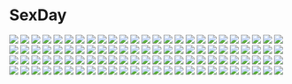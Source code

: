 # SexDay
![](https://konachan.com/jpeg/6d84918a88a39a307686d75e225e78bd/Konachan.com%20-%20215936%20blush%20boots%20breasts%20brown_eyes%20censored%20cleavage%20footjob%20game_cg%20garter_belt%20long_hair%20penis%20purple_hair%20pussy_juice%20thighhighs%20watase_haruho.jpg)
![](https://konachan.com/image/a0a1a9c285dccd28ec4b104f73fe9a71/Konachan.com%20-%20254244%202girls%20blue_hair%20breasts%20couch%20green_hair%20legendarysoulii%20nipples%20nude%20original%20red_eyes%20short_hair%20yuri.jpg)
![](https://konachan.com/image/c1359f8bf9fa0cd8735cade506d593bc/Konachan.com%20-%20156419%20animal_ears%20catgirl%20scan%20seto_no_hanayome%20seto_san.jpg)
![](https://konachan.com/image/02b9c11e2dd02cac443b8803c8e4553d/Konachan.com%20-%20244661%20anthropomorphism%20g36c_%28girls_frontline%29%20girls_frontline%20gun%20itoucon%20weapon.jpg)
![](https://konachan.com/image/312aedf3cf708b65d5d1c25e2da87312/Konachan.com%20-%20111172%20bikini%20blonde_hair%20blue_eyes%20blush%20breasts%20cleavage%20fang%20foxgirl%20long_hair%20original%20pink_eyes%20sideboob%20swimsuit%20tail%20tateha%20underboob%20white_hair.jpg)
![](https://konachan.com/image/3195e8de06903453339a91521a8dd4f0/Konachan.com%20-%2024462%20akari%20hikari%20kono_minikuku_mo_utsukushii_sekai.jpg)
![](https://konachan.com/image/aa69fda995ed797f14ccc44449d98869/Konachan.com%20-%20306764%202girls%20animal%20ass%20ball%20blush%20braids%20clouds%20dolphin%20gejigejier%20glasses%20hat%20purple_hair%20shi_wu_you%20shi_wuxia%20shorts%20sky%20tree%20twintails%20water%20wet.jpg)
![](https://konachan.com/image/40f331cc6205da5bd58ba36740125a10/Konachan.com%20-%20294456%202girls%20bikini_top%20black_hair%20blush%20catgirl%20flowers%20gray%20green_eyes%20headband%20hug%20karyl%20long_hair%20pecorine%20rose%20shoujo_ai%20sketch%20sunglasses%20tittu.jpg)
![](https://konachan.com/image/8ba661eaaf441a217e6220b474a34b1c/Konachan.com%20-%20254862%20aliasing%20aqua_eyes%20blonde_hair%20blush%20bow%20fate_grand_order%20fate_%28series%29%20geko_ohoshisama%20headdress%20long_hair%20thighhighs%20white%20wristwear.jpg)
![](https://konachan.com/jpeg/d206cf3b4c964203310f588921558940/Konachan.com%20-%20267045%20animal_ears%20bikini%20blush%20doggirl%20group%20hotel01%20original%20school_swimsuit%20swimsuit%20tail%20thighhighs%20wolfgirl.jpg)
![](https://konachan.com/jpeg/5669edac96cb5138358dbb1e0dfddddb/Konachan.com%20-%2042239%20barasuishou%20eyepatch%20gothic%20rozen_maiden%20white_hair.jpg)
![](https://konachan.com/image/985ae1c7e22a2c8e49933f156e17cfa2/Konachan.com%20-%20117215%20boku_wa_tomodachi_ga_sukunai%20kashiwazaki_sena%20mikazuki_yozora.jpg)
![](https://konachan.com/image/9bfb7aa0d15e02d99be16159ad05a352/Konachan.com%20-%20134311%202girls%20heart%20k-on%21%20kotobuki_tsumugi%20tainaka_ritsu.jpg)
![](https://konachan.com/image/85c8c3ec5abb1bc4eddaefa0cc26405e/Konachan.com%20-%20237866%20animal%20apple%20book%20bow%20building%20cake%20cat%20clouds%20crown%20dress%20drink%20flowers%20food%20fruit%20grass%20hat%20male%20mirror%20original%20petals%20rabbit%20rose%20sky%20tree%20water.jpg)
![](https://konachan.com/image/fbf73c50ac93f4bc9218ff5b1f526d0d/Konachan.com%20-%20103433%20cherry_blossoms%20flowers%20higebu%20inazuma_eleven%20kudou_fuyuka%20kudou_michiya%20purple_eyes%20purple_hair%20school_uniform.jpg)
![](https://konachan.com/image/e2553069f1ece79bb0444803dbdb63be/Konachan.com%20-%20172657%20anthropomorphism%20brown_eyes%20brown_hair%20headband%20japanese_clothes%20kamisa%20kantai_collection%20long_hair%20miko%20skirt%20thighhighs%20white%20zettai_ryouiki.jpg)
![](https://konachan.com/jpeg/2a8c5867271cb5fdebc01107a8b037a4/Konachan.com%20-%2059821%20blush%20breasts%20game_cg%20ifukube_yahiro%20long_hair%20nipples%20panties%20shirt_lift%20sphere%20suzuhira_hiro%20underwear%20yosuga_no_sora.jpg)
![](https://konachan.com/jpeg/5bdef9eb06bb9c533a4e218c567486a2/Konachan.com%20-%20211370%20chara_%28undertale%29%20tenperu_tapio%20undertale.jpg)
![](https://konachan.com/image/e132c1f9840d60f2e8dacac69646ad70/Konachan.com%20-%2091562%20blonde_hair%20blue_eyes%20choker%20food%20fruit%20headphones%20jpeg_artifacts%20kagamine_len%20kagamine_rin%20len_append%20male%20rin_append%20short_hair%20vocaloid.jpg)
![](https://konachan.com/image/4f2b7e77bb34640aa56d4bf968dee58b/Konachan.com%20-%20296683%20forest%20japanese_clothes%20kimono%20landscape%20mask%20original%20pei_%28sumurai%29%20scenic%20tree%20water%20waterfall.jpg)
![](https://konachan.com/jpeg/f12572fdacdb67b72c846044fdbe69d4/Konachan.com%20-%20129059%20feathers%20game_cg%20ichinose_yua%20makita_maki%20shinigami_no_testament%20weapon.jpg)
![](https://konachan.com/image/a186c628f30a0875ebeaeed60479089f/Konachan.com%20-%20123710%20blue_eyes%20gun%20hat%20kong_xian%20mechagirl%20touhou%20weapon%20yagokoro_eirin.jpg)
![](https://konachan.com/jpeg/e03ead24afecec2bb0752a7dba250bf2/Konachan.com%20-%20290005%20ama_ane_-my_sweet_sister-%20ayuma_sayu%20bed%20campus%20censored%20game_cg%20kujou_alice%20nopan%20open_shirt%20pussy.jpg)
![](https://konachan.com/image/01b17cd6624c6614d6b10fcc26ff1da4/Konachan.com%20-%20112539%20blonde_hair%20blue_hair%20hatsune_miku%20kagamine_rin%20megurine_luka%20pink_hair%20vocaloid%20wink.jpg)
![](https://konachan.com/image/b33e57ede498b01a779b3779bbe96558/Konachan.com%20-%20187736%20alc_%28ex2_lv%29%20blonde_hair%20blue_eyes%20book%20computer%20guitar%20instrument%20original%20short_hair.jpg)
![](https://konachan.com/jpeg/63b3ee7ac7cb87297e9e0e347620446d/Konachan.com%20-%2026416%20animal_ears%20anthropomorphism%20black%20firefox%20foxgirl%20hana_%28ukagaka%29%20school_uniform%20ukagaka.jpg)
![](https://konachan.com/image/441a293495d6e469c63a74e772a45f33/Konachan.com%20-%2032326%20ciel%20shingetsutan_tsukihime%20tohno_akiha%20vermillion_akiha.jpg)
![](https://konachan.com/image/54b4c925f4c0b350bd78097245033292/Konachan.com%20-%20177086%20aqua_eyes%20aqua_hair%20hatsune_miku%20ribbons%20sayamachi%20tears%20vocaloid.jpg)
![](https://konachan.com/image/fb5aadd7c7d51feb76457dfc0a6e1f07/Konachan.com%20-%2029971%20artoria_pendragon_%28all%29%20fate_%28series%29%20fate_stay_night%20illyasviel_von_einzbern%20matou_sakura%20saber%20tohsaka_rin.jpg)
![](https://konachan.com/jpeg/69e9007ce3a8a92e564ac63a912d559d/Konachan.com%20-%20248953%20animal_ears%20bikini%20blush%20breasts%20bunny_ears%20clouds%20honkai_impact%20kanzaki_nice%20long_hair%20navel%20pink_hair%20purple_eyes%20sky%20swimsuit%20water.jpg)
![](https://konachan.com/jpeg/d45e0e7fa36245d6cc18b76669f1d015/Konachan.com%20-%20174672%202girls%20blue_eyes%20blue_hair%20blush%20bra%20fang%20headband%20logo%20long_hair%20lucie%20navel%20panties%20pantyhose%20pink_eyes%20shirt%20skirt%20underwear%20undressing%20yuri.jpg)
![](https://konachan.com/image/7a3cda804076636ce51b9537094c91e9/Konachan.com%20-%2021681%20black_lagoon%20gun%20revy%20weapon.jpg)
![](https://konachan.com/image/7500b0b251c49b10b40cc35dfcd44162/Konachan.com%20-%2078111%20k-on%21%20yamanaka_sawako.jpg)
![](https://konachan.com/image/38cf4cb010013fa953d82215da36bf7c/Konachan.com%20-%20163935%20animal%20ball%20barefoot%20baseball%20basketball%20blue_eyes%20cat%20chibi%20drink%20flowers%20headphones%20pianzu_mao%20short_hair%20sport%20vocaloid%20white_hair%20wristwear%20yan_he.jpg)
![](https://konachan.com/jpeg/36c637daacfccf8b3d36f98a68aca97f/Konachan.com%20-%20298315%20ayakashi_kyoushuutan%20black_hair%20cura%20himemiya_%28monobeno%29%20japanese_clothes%20long_hair%20miko%20monobeno%20red_eyes.jpg)
![](https://konachan.com/jpeg/d2f0211ce0373058f2f03c7391cf6df5/Konachan.com%20-%2058236%20f-ism%20murakami_suigun%20panties%20underwear%20waitress.jpg)
![](https://konachan.com/jpeg/90353535a407acd89926bf9c0791c9af/Konachan.com%20-%20160970%20bed%20brown_hair%20chuning_lover%20game_cg%20hyoudou_jun%20kiss%20koso%20nude%20sugar_house.jpg)
![](https://konachan.com/jpeg/2d001830a39f6f579c7ff135929d8cad/Konachan.com%20-%20290076%20animal%20drink%20lilac_%28pfeasy%29%20nobody%20original%20rabbit%20waifu2x%20white.jpg)
![](https://konachan.com/jpeg/fe4588ac36247abb6629bca6c7669fe9/Konachan.com%20-%20215687%20aliasing%20animal%20black_hair%20dress%20fish%20lulu_season%20original%20scenic%20tree.jpg)
![](https://konachan.com/jpeg/61b2a2b9f797a11f69639091a19b21e7/Konachan.com%20-%20299494%20armor%20black_hair%20elbow_gloves%20gloves%20knife%20ninja%20original%20ponytail%20purple_eyes%20thighhighs%20wapokichi%20weapon%20white.jpg)
![](https://konachan.com/image/afcb9dde798f885dc471a88f2039d000/Konachan.com%20-%20109876%20aqua_eyes%20aqua_hair%20blue%20food%20hatsune_miku%20leek%20long_hair%20night%20skirt%20sky%20stairs%20teralimit%20thighhighs%20tie%20twintails%20vocaloid.jpg)
![](https://konachan.com/jpeg/d3ea14f655a1a562d0f026997cf4dbc4/Konachan.com%20-%20287365%20cape%20dress%20hoodie%20pink_eyes%20shadowverse%20shingeki_no_bahamut%20short_hair%20weapon%20white_hair%20wizardess_of_oz%20yamato_%28muchuu_paradigm%29.jpg)
![](https://konachan.com/jpeg/04348fe3d82174c4f65aa2d4f7bfe1ca/Konachan.com%20-%20170862%20barefoot%20bed%20blush%20book%20bun150%20fate_kaleid_liner_prisma_illya%20fate_%28series%29%20illyasviel_von_einzbern%20pajamas%20red_eyes%20watermark%20white_hair.jpg)
![](https://konachan.com/image/81e2846e32948969b679deafde4668da/Konachan.com%20-%20103629%20blonde_hair%20gun%20mahou_shoujo_madoka_magica%20skirt%20tebukuro%20thighhighs%20tomoe_mami%20upskirt%20weapon.jpg)
![](https://konachan.com/image/b1dd139462772e8784ba557d062ef8bd/Konachan.com%20-%2014132%20animal_ears%20anthropomorphism%20black%20breasts%20chain%20cleavage%20collar%20firefox%20foxgirl%20hana_%28ukagaka%29%20long_hair%20orange_eyes%20orange_hair%20tail%20tokino%20ukagaka.jpg)
![](https://konachan.com/jpeg/e0f67e3a0ce95a863e5f74417bf460fc/Konachan.com%20-%20262989%202girls%20amamiya_aki%20amamiya_mei%20animal_ears%20blonde_hair%20breasts%20foxgirl%20hug%20long_hair%20original%20p19%20pink_hair%20purple_eyes%20scarf%20tail%20wink.jpg)
![](https://konachan.com/jpeg/33fe5a47e2274171d02f7bb8347b9ab9/Konachan.com%20-%20129575%20bra%20ciel_%28monochroma%29%20megurine_luka%20open_shirt%20skirt%20underwear%20vocaloid.jpg)
![](https://konachan.com/image/bde12acb842271048b97ece0ae6b956f/Konachan.com%20-%20230259%20amamiya_ren%20barefoot%20bed%20black_hair%20blush%20futaba_sakura%20glasses%20kiss%20kyou4268%20long_hair%20male%20monochrome%20persona%20persona_5%20sex%20short_hair.jpg)
![](https://konachan.com/image/c53ebc0b5790a7ceb04237486d81e827/Konachan.com%20-%2028414%20alice_parade%20blonde_hair%20blue_eyes%20censored%20game_cg%20odoodo_funny%20penis%20unisonshift.jpg)
![](https://konachan.com/image/b3e8643dc3506f1e506e0be113b18df4/Konachan.com%20-%20128593%2031_violence%20brown_hair%20hat%20himekaidou_hatate%20phone%20red_eyes%20skirt%20touhou%20twintails%20wings.jpg)
![](https://konachan.com/image/8d696a2c0f57fa575c27869c51cd536e/Konachan.com%20-%20137862%20angel_wish%20breasts%20brown_hair%20censored%20favorite%20game_cg%20glasses%20kurihira_rikka%20nipples%20open_shirt%20sex%20thighhighs.jpg)
![](https://konachan.com/image/ed16290fdba9046694b2c76c0d505e45/Konachan.com%20-%20276197%202girls%20aqua_hair%20ass%20azur_lane%20bed%20blue_hair%20braids%20breasts%20cleavage%20fingering%20gloves%20long_hair%20pussy%20pussy_juice%20short_hair%20twintails%20vibrator.jpg)
![](https://konachan.com/image/2630d020e82c3782c2e3d3037496bdd4/Konachan.com%20-%2037953%20aquaplus%20game_cg%20leaf%20mitsumi_misato%20to_heart%20to_heart_2%20tonami_yuma.jpg)
![](https://konachan.com/image/e212d05634b1ddf5e5f107b99c5076e7/Konachan.com%20-%2082714%20glasses%20makinami_mari_illustrious%20neon_genesis_evangelion%20school_uniform%20thighhighs%20tie.jpg)
![](https://konachan.com/image/1c414bc2c7eb1af6c0dabba9d8e7d4dc/Konachan.com%20-%20133929%20bow%20brown_hair%20hakurei_reimu%20japanese_clothes%20miko%20touhou%20tsuuyakukan_reni.jpg)
![](https://konachan.com/jpeg/1c52bff25537cbcf08b4c25eeb522db7/Konachan.com%20-%2034678%20lucky_star%20patricia_martin.jpg)
![](https://konachan.com/image/7a977104cdc563255c8d18148c558fe1/Konachan.com%20-%20245744%20ass%20blonde_hair%20blue%20blue_eyes%20dragon%20long_hair%20mask%20panties%20signed%20steamy_tomato%20takanashi_hikari%20tooru_%28maidragon%29%20twintails%20underwear%20wings.jpg)
![](https://konachan.com/jpeg/cfa83cfebcd43b83c9e1528fa3cdd8ef/Konachan.com%20-%20207498%20anapom%20ass%20cameltoe%20fang%20game_cg%20long_hair%20ootori_maria%20panties%20purple_eyes%20red_hair%20skirt%20studio_ryokucha%20thighhighs%20underwear.jpg)
![](https://konachan.com/image/af72bcc36360b3f43e4ab5191af47fe5/Konachan.com%20-%20130121%20blue_eyes%20brown_hair%20long_hair%20tagme%20thighhighs.jpg)
![](https://konachan.com/image/b1dc2513082410ec2e301d27d416c329/Konachan.com%20-%20187434%20blue_hair%20tagme%20thighhighs%20yuuki_hagure.jpg)
![](https://konachan.com/image/2acc120cb374c2cfe40222ba4ad7b36c/Konachan.com%20-%20171483%20animal_ears%20breasts%20collar%20foxgirl%20japanese_clothes%20jjune%20multiple_tails%20nipples%20open_shirt%20original%20pussy%20tail%20tattoo%20uncensored%20watermark.jpg)
![](https://konachan.com/jpeg/add34303194ad62c1379a3c16961a25f/Konachan.com%20-%20154810%20black_hair%20flowers%20katana%20signed%20sword%20weapon%20white.jpg)
![](https://konachan.com/image/5f660b12857c452c08d0560f9fcc025f/Konachan.com%20-%20123605%20bow%20brown_hair%20camera%20red_eyes%20sdmaiden%20shameimaru_aya%20short_hair%20touhou%20wings.jpg)
![](https://konachan.com/jpeg/d23cbfb469d1b8a9cbbf969aea7e9951/Konachan.com%20-%20186074%20astralair_no_shiroki_towa%20favorite%20game_cg%20nipples%20see_through%20shida_kazuhiro%20water%20yuunagi_ichika.jpg)
![](https://konachan.com/image/95c086798af9964395809b34d9068810/Konachan.com%20-%2083614%20azumanga_daioh%20chiyo_father%20darker_than_black%20hatsune_miku%20kaito%20kasuga_ayumu%20male%20twintails%20vocaloid%20yin.jpg)
![](https://konachan.com/jpeg/969187f7be2c3cf3cbe9f38e1f86bff1/Konachan.com%20-%20178671%20blue_eyes%20game_cg%20glace%20gym_uniform%20ichinose_himeno%20koishiki_manual%20long_hair%20orange_hair%20saeki_nao.jpg)
![](https://konachan.com/jpeg/0761d5414fefb877a935be05ca90630a/Konachan.com%20-%20234664%20animal_ears%20blonde_hair%20brown_eyes%20desert%20goggles%20original%20ruins%20sky%20wasabi60.jpg)
![](https://konachan.com/jpeg/7092533fffa981e73d60f82b6fc85895/Konachan.com%20-%20149609%20aqua_eyes%20blonde_hair%20game_cg%20hatano_ririko%20ko%7Echa%20witch%27s_garden.jpg)
![](https://konachan.com/image/7746bf6e5ec2a2814eb51b513b341b46/Konachan.com%20-%20117562%20persona%20persona_4.jpg)
![](https://konachan.com/jpeg/54806719e741a9727f06918f6b63ebb8/Konachan.com%20-%20260443%20blonde_hair%20cameltoe%20garter_belt%20headband%20kohagura_ellen%20long_hair%20panties%20purple_eyes%20skirt%20sword%20thighhighs%20toji_no_miko%20underwear%20upskirt%20weapon.jpg)
![](https://konachan.com/image/8849714430c75643b4f59cf68e44f716/Konachan.com%20-%2060255%20aqua_eyes%20aqua_hair%20cherry_blossoms%20clouds%20cross%20flowers%20hatsune_miku%20rella%20skirt%20sky%20thighhighs%20twintails%20vocaloid.jpg)
![](https://konachan.com/image/2bb7a5039d79d988ab42346ff361f159/Konachan.com%20-%20115958%20blue_eyes%20blue_hair%20building%20city%20clouds%20hatsune_miku%20long_hair%20school_uniform%20sky%20twintails%20vocaloid.jpg)
![](https://konachan.com/image/bfdda9447a7198ffc042ff93e4c04044/Konachan.com%20-%2025001%20gothic%20goth-loli%20lolita_fashion%20neon_genesis_evangelion%20sadamoto_yoshiyuki%20soryu_asuka_langley.jpg)
![](https://konachan.com/image/30bca21aa74fe803a2166496103c9bff/Konachan.com%20-%20208625%20black_hair%20bow%20chunnkoromochi%20long_hair%20original%20purple_eyes%20school_uniform.jpg)
![](https://konachan.com/jpeg/5f9fa261c3e791e3b70752e58e10aa5b/Konachan.com%20-%20297778%20aqua_eyes%20ass%20blonde_hair%20blush%20bra%20brown_eyes%20cameltoe%20censored%20fingering%20gradient%20long_hair%20male%20original%20panties%20pantyhose%20penis%20red_hair%20underwear.jpg)
![](https://konachan.com/image/2054dad27a04fb77fcc4ec1f9059bc4e/Konachan.com%20-%20267469%20aliasing%20blue_eyes%20blush%20bow%20building%20clouds%20fireworks%20junpaku_karen%20kimono%20long_hair%20moon%20night%20sky%20stars%20twintails%20water%20watermark%20white_hair.jpg)
![](https://konachan.com/image/8bf1f86304f50bb4ebe969d22c80b2e0/Konachan.com%20-%2066959%20blush%20breasts%20ikaros%20no_bra%20open_shirt%20sora_no_otoshimono%20underwear.jpg)
![](https://konachan.com/jpeg/589283d3b91116b035722e46a63cda99/Konachan.com%20-%2017220%20bokusatsu_tenshi_dokuro-chan%20ipod%20parody%20pink%20polychromatic%20silhouette.jpg)
![](https://konachan.com/image/c648cc4c161d670677814909b801688e/Konachan.com%20-%2054331%20kagamine_len%20kagamine_rin%20male%20sazaki_ichiri%20vocaloid.jpg)
![](https://konachan.com/jpeg/555c241520aec14f10d55258d6ddad75/Konachan.com%20-%20273055%20anus%20ass%20blush%20brown_eyes%20brown_hair%20kure_masahiro%20original%20pantyhose%20pussy%20school_uniform%20third-party_edit%20uncensored%20white.jpg)
![](https://konachan.com/image/5bf8f796918c6a96f5bdc635dc252bd6/Konachan.com%20-%2081821%20ass%20barefoot%20bikini%20blonde_hair%20cameltoe%20count24%20green_eyes%20hoshii_miki%20idolmaster%20popsicle%20swimsuit%20wink.jpg)
![](https://konachan.com/image/a23292c8e31fd7b40e466b1574e6ef8c/Konachan.com%20-%20232813%20blue_eyes%20blush%20breasts%20brown_hair%20ichinose_shiki%20idolmaster%20idolmaster_cinderella_girls%20long_hair%20nayuta69%20shorts.jpg)
![](https://konachan.com/image/e7b73d99dc486519b03eafedfc7875b5/Konachan.com%20-%20156555%20blonde_hair%20elbow_gloves%20flandre_scarlet%20gloves%20hddkwar%20long_hair%20moon%20ponytail%20red_eyes%20sword%20touhou%20vampire%20weapon%20wings.jpg)
![](https://konachan.com/image/f57b06c217fdc3b25ccf9cb5330e819d/Konachan.com%20-%2082661%20blood%20bra%20breasts%20cleavage%20glasses%20highschool_of_the_dead%20jpeg_artifacts%20miyamoto_rei%20pink_hair%20school_uniform%20takagi_saya%20torn_clothes%20underwear.jpg)
![](https://konachan.com/image/305fcba01f9a380e98816b13b086c357/Konachan.com%20-%2012051%20cuffs_%28studio%29%20sakura_musubi.jpg)
![](https://konachan.com/image/103b95879164ad1ce253b10bd4050f5a/Konachan.com%20-%2035839%20gagraphic%20kamo_%28gafas%29%20logo%20watermark.jpg)
![](https://konachan.com/image/59610487b095f498d1616ea035f62bed/Konachan.com%20-%20242899%20bow%20building%20christmas%20clouds%20hat%20nobody%20original%20scenic%20sibyl%20sky%20snow%20snowman%20stairs%20tree.jpg)
![](https://konachan.com/image/d4711e55643e57faa8b26162c7fb6d15/Konachan.com%20-%2051024%20kamishiro_maiku%20miyafuji_miina%20onegai_twins%20onodera_karen.jpg)
![](https://konachan.com/image/f199323a62dbe7c79b92de3eb0e63566/Konachan.com%20-%2097855%20caffein%20kaname_madoka%20mahou_shoujo_madoka_magica.jpg)
![](https://konachan.com/image/069d937b5db83a2e5fca5b75bf204922/Konachan.com%20-%2038645%20hakurei_reimu%20japanese_clothes%20miko%20tokiame%20touhou.jpg)
![](https://konachan.com/jpeg/05a2cb6822eea1effca1430c6f668d3d/Konachan.com%20-%2044687%20ichigo_%28musumaker%29%20loli%20musumaker%20panties%20underwear.jpg)
![](https://konachan.com/jpeg/8d2fe5bbf3a970025544771305b4592f/Konachan.com%20-%20189082%20anus%20apron%20ass%20ass_grab%20black_hair%20blush%20breasts%20game_cg%20long_hair%20nipples%20nude%20penis%20pussy%20pussy_juice%20red_eyes%20sex%20syroh%20topless%20uncensored.jpg)
![](https://konachan.com/image/6a788cdee3676055b489e2527b3694b9/Konachan.com%20-%20156080%20hyperdimension_neptunia%20neptune%20purple_eyes%20purple_hair%20short_hair%20tsunako.jpg)
![](https://konachan.com/jpeg/93d45eaeb2a1267b5cae23c340a5c5da/Konachan.com%20-%2093621%20applique%20black_hair%20censored%20cum%20game_cg%20long_hair%20minagami_sakuya%20odawara_hakone%20pussy%20sex%20tasogare_no_sinsemilla.jpg)
![](https://konachan.com/jpeg/d5a09d28d5151a420e3b55d69e5b9389/Konachan.com%20-%20296329%20blue_eyes%20braids%20breasts%20chyo%20cleavage%20epic7%20headband%20long_hair%20pink_hair%20tenebria_%28epic7%29.jpg)
![](https://konachan.com/image/825db0a6246eaaaaa5e2ac4716be798f/Konachan.com%20-%20282480%202girls%20ass%20azur_lane%20black_hair%20breasts%20catsizuru%20gray_hair%20katana%20kneehighs%20long_hair%20no_bra%20nopan%20scarf%20skirt%20sword%20underboob%20water%20weapon.jpg)
![](https://konachan.com/image/9c84822a59deee3a33ee6d4a7e71afe5/Konachan.com%20-%20112757%20hatsune_miku%20polychromatic%20vocaloid.jpg)
![](https://konachan.com/image/10127b5eac3625c09c56a42f2ac353d7/Konachan.com%20-%2078037%20godees%20hatsune_miku%20monochrome%20twintails%20vocaloid.jpg)
![](https://konachan.com/jpeg/e51cd4da7b50e8f467fb2f59063355da/Konachan.com%20-%20147145%20blush%20bondage%20breasts%20censored%20cum%20halloween%20kazu_kakao%20long_hair%20navel%20nipples%20original%20purple_eyes%20pussy%20spread_legs%20thighhighs%20torn_clothes.jpg)
![](https://konachan.com/jpeg/1dcdc6c57ba6914c487379b0f166b949/Konachan.com%20-%20306036%20aqua_eyes%20black_hair%20crystal_dew_world%20japanese_clothes%20kirino_kasumu%20mermaid%20suishou_shizuku%20underwater%20water%20watermark%20yukata.jpg)
